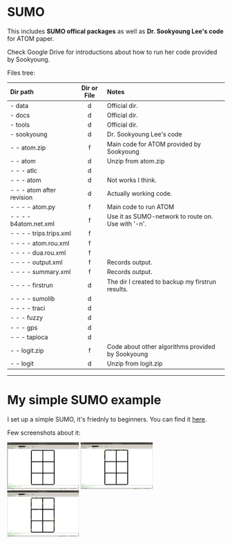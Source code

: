# SUMO
 
This includes **SUMO offical packages** as well as **Dr. Sookyoung Lee's code** for ATOM paper.


Check Google Drive for introductions about how to run her code provided by Sookyoung. 


Files tree:

|Dir path|Dir or File|Notes|
|:-|:-:|:-|
|- data|d|Official dir.|
|- docs|d|Official dir.| 
|- tools|d|Official dir.|
|- sookyoung|d|Dr. Sookyoung Lee's code|
|- - atom.zip|f|Main code for ATOM provided by Sookyoung|
|- - atom|d|Unzip from atom.zip|
|- - - atlc|d||
|- - - atom|d|Not works I think.|
|- - - atom after revision|d|Actually working code.|
|- - - - atom.py|f|Main code to run ATOM|
|- - - - b4atom.net.xml|f|Use it as SUMO-network to route on. Use with '-n'.|
|- - - - trips.trips.xml|f||
|- - - - atom.rou.xml|f||
|- - - - dua.rou.xml|f||
|- - - - output.xml|f|Records output.|
|- - - - summary.xml|f|Records output.|
|- - - - firstrun|d|The dir I created to backup my firstrun results.|
|- - - - sumolib|d||
|- - - - traci|d||
|- - - fuzzy|d||
|- - - gps|d||
|- - - tapioca|d||
|- - logit.zip|f|Code about other algorithms provided by Sookyoung|
|- - logit|d|Unzip from logit.zip|


------

# My simple SUMO example

I set up a simple SUMO, it's friednly to beginners. You can find it [here](./dayuan/aSimpleSumo.md).

Few screenshots about it:

<img src="./dayuan/imgs/hello_dyt/1.png" width=33%/>
<img src="./dayuan/imgs/hello_dyt/2.png" width=33%/>
<img src="./dayuan/imgs/hello_dyt/3.png" width=33%/>

